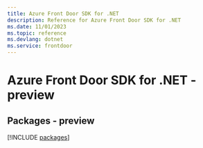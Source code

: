```yaml
---
title: Azure Front Door SDK for .NET
description: Reference for Azure Front Door SDK for .NET
ms.date: 11/01/2023
ms.topic: reference
ms.devlang: dotnet
ms.service: frontdoor
---
```

# Azure Front Door SDK for .NET - preview
## Packages - preview
[!INCLUDE [packages](front-door-index.md)]
